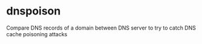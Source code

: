 # dnspoison
Compare DNS records of a domain between DNS server to try to catch DNS cache poisoning attacks
